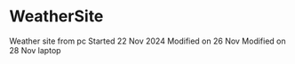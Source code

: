 # WeatherSite

Weather site from pc
Started 22 Nov 2024
Modified on 26 Nov
Modified on 28 Nov laptop
